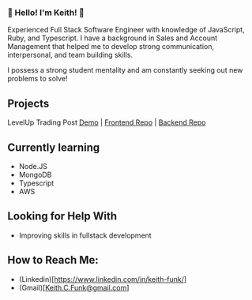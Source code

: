 ### 👋 Hello! I'm Keith! 👋
Experienced Full Stack Software Engineer with knowledge of JavaScript, Ruby, and Typescript. I have a background in Sales and Account Management that helped me to develop strong communication, interpersonal, and team building skills.

I possess a strong student mentality and am constantly seeking out new problems to solve! 

## Projects
LevelUp Trading Post [Demo](https://youtu.be/zo203HeqSaw) | [Frontend Repo](https://github.com/Sunset05/level-up-frontend/edit/main/README.md) | [Backend Repo](https://github.com/Sunset05/level_up_backend)

## Currently learning
  - Node.JS
  - MongoDB
  - Typescript
  - AWS

## Looking for Help With
  - Improving skills in fullstack development
 
## How to Reach Me:
  - (Linkedin)[https://www.linkedin.com/in/keith-funk/]
  - (Gmail)[Keith.C.Funk@gmail.com]
<!--  
**Sunset05/Sunset05** is a ✨ _special_ ✨ repository because its `README.md` (this file) appears on your GitHub profile.

Here are some ideas to get you started:

- 🔭 I’m currently working on ...
- 🌱 I’m currently learning ...
- 👯 I’m looking to collaborate on ...
- 🤔 I’m looking for help with ...
- 💬 Ask me about ...
- 📫 How to reach me: ...
- 😄 Pronouns: ...
- ⚡ Fun fact: ...
-->
